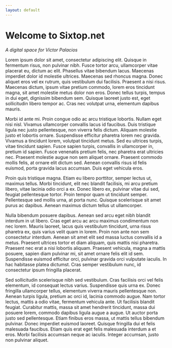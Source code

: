 ```yaml
---
layout: default
---
```



Welcome to Sixtop.net
====================

 _A digital space for Víctor Palacios_

Lorem ipsum dolor sit amet, consectetur adipiscing elit. Quisque in fermentum risus, non pulvinar nibh. Fusce tortor arcu, ullamcorper vitae placerat eu, dictum ac elit. Phasellus vitae bibendum lacus. Maecenas imperdiet dolor id molestie ultrices. Maecenas sed rhoncus magna. Donec aliquet eros vel ex rutrum, quis vestibulum dui facilisis. Praesent a nisi risus. Maecenas dictum, ipsum vitae pretium commodo, lorem eros tincidunt magna, sit amet molestie metus dolor non eros. Donec tellus turpis, tempus in dui eget, dignissim bibendum sem. Quisque laoreet justo est, eget sollicitudin libero tempor ac. Cras nec volutpat urna, elementum dapibus mauris.

Morbi id ante mi. Proin congue odio ac arcu tristique lobortis. Nullam eget nisi nisl. Vivamus ullamcorper convallis lacus id faucibus. Duis tristique ligula nec justo pellentesque, non viverra felis dictum. Aliquam molestie justo et lobortis ornare. Suspendisse efficitur pharetra lorem nec gravida. Vivamus a tincidunt lorem, volutpat tincidunt metus. Sed eu ultrices turpis, vitae tincidunt sapien. Fusce sapien turpis, convallis in ullamcorper in, pretium id sapien. Fusce venenatis pretium felis, nec pharetra erat ultricies nec. Praesent molestie augue non sem aliquet ornare. Praesent commodo mollis felis, at ornare elit dictum sed. Aenean convallis risus id felis euismod, porta gravida lacus accumsan. Duis eget vehicula eros.

Proin quis tristique magna. Etiam eu libero porttitor, semper lectus ut, maximus tellus. Morbi tincidunt, elit nec blandit facilisis, mi arcu pretium libero, vitae lacinia odio orci a ex. Donec libero ex, pulvinar vitae dui sed, feugiat pellentesque tortor. Proin tempor quam ut tincidunt semper. Pellentesque sed mollis urna, at porta nunc. Quisque scelerisque sit amet purus ac dapibus. Aenean maximus dictum tellus ut ullamcorper.

Nulla bibendum posuere dapibus. Aenean sed arcu eget nibh blandit interdum in ut libero. Cras eget arcu ac arcu maximus condimentum non nec lorem. Mauris laoreet, lacus quis vestibulum tincidunt, urna risus pharetra ex, quis varius velit quam in lorem. Proin non ante non sem consectetur interdum. Aenean sit amet elit sed massa luctus convallis id a metus. Praesent ultrices tortor et diam aliquam, quis mattis nisi pharetra. Praesent nec erat a nisi lobortis aliquam. Praesent vehicula, magna a mattis posuere, sapien diam pulvinar mi, sit amet ornare felis elit id sem. Suspendisse euismod efficitur orci, pulvinar gravida orci vulputate iaculis. In hac habitasse platea dictumst. Cras semper vestibulum nunc, id consectetur ipsum fringilla placerat.

Sed sollicitudin scelerisque nibh sed vestibulum. Cras facilisis orci vel felis elementum, id consequat lectus varius. Suspendisse quis urna ex. Donec fringilla ullamcorper tellus, elementum viverra mauris pellentesque non. Aenean turpis ligula, pretium ac orci id, lacinia commodo augue. Nam tortor lectus, mattis a odio vitae, fermentum vehicula ante. Ut facilisis blandit feugiat. Curabitur mattis, massa sit amet hendrerit tincidunt, massa dui posuere lorem, commodo dapibus ligula augue a augue. Ut auctor porta justo sed pellentesque. Etiam finibus eros massa, ut mattis tellus bibendum pulvinar. Donec imperdiet euismod laoreet. Quisque fringilla dui et felis malesuada faucibus. Etiam quis erat eget felis malesuada interdum a et eros. Morbi facilisis accumsan neque ac iaculis. Integer accumsan, justo non pulvinar aliquet.